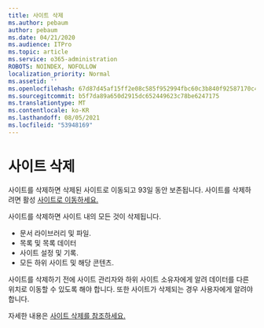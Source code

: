 ```yaml
---
title: 사이트 삭제
ms.author: pebaum
author: pebaum
ms.date: 04/21/2020
ms.audience: ITPro
ms.topic: article
ms.service: o365-administration
ROBOTS: NOINDEX, NOFOLLOW
localization_priority: Normal
ms.assetid: ''
ms.openlocfilehash: 67d87d45af15ff2e08c585f952994fbc60c3b840f92587170c45ab3c9b53c6e2
ms.sourcegitcommit: b5f7da89a650d2915dc652449623c78be6247175
ms.translationtype: MT
ms.contentlocale: ko-KR
ms.lasthandoff: 08/05/2021
ms.locfileid: "53948169"
---
```

# <a name="delete-a-site"></a>사이트 삭제

사이트를 삭제하면 삭제된 사이트로 이동되고 93일 동안 보존됩니다. 사이트를 삭제하려면 활성 [사이트로 이동하세요.](https://admin.microsoft.com/sharepoint?page=sitemanagement&modern=true) 

사이트를 삭제하면 사이트 내의 모든 것이 삭제됩니다.

- 문서 라이브러리 및 파일.
- 목록 및 목록 데이터
- 사이트 설정 및 기록.
- 모든 하위 사이트 및 해당 콘텐츠.

사이트를 삭제하기 전에 사이트 관리자와 하위 사이트 소유자에게 알려 데이터를 다른 위치로 이동할 수 있도록 해야 합니다. 또한 사이트가 삭제되는 경우 사용자에게 알려야 합니다.

자세한 내용은 [사이트 삭제를 참조하세요.](https://docs.microsoft.com/sharepoint/delete-site-collection)
